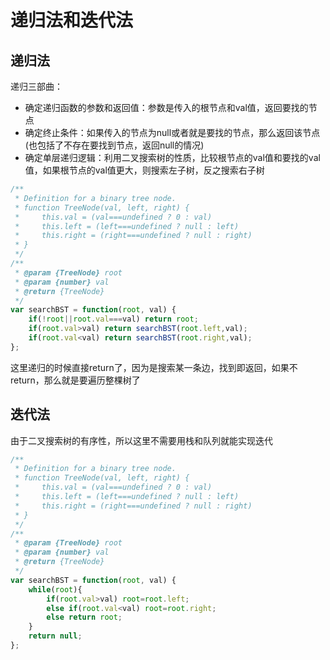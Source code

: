 # 递归法和迭代法
## 递归法

递归三部曲：

- 确定递归函数的参数和返回值：参数是传入的根节点和val值，返回要找的节点
- 确定终止条件：如果传入的节点为null或者就是要找的节点，那么返回该节点(也包括了不存在要找到节点，返回null的情况)
- 确定单层递归逻辑：利用二叉搜索树的性质，比较根节点的val值和要找的val值，如果根节点的val值更大，则搜索左子树，反之搜索右子树

```javascript
/**
 * Definition for a binary tree node.
 * function TreeNode(val, left, right) {
 *     this.val = (val===undefined ? 0 : val)
 *     this.left = (left===undefined ? null : left)
 *     this.right = (right===undefined ? null : right)
 * }
 */
/**
 * @param {TreeNode} root
 * @param {number} val
 * @return {TreeNode}
 */
var searchBST = function(root, val) {
    if(!root||root.val===val) return root;
    if(root.val>val) return searchBST(root.left,val);
    if(root.val<val) return searchBST(root.right,val);
};
```

这里递归的时候直接return了，因为是搜索某一条边，找到即返回，如果不return，那么就是要遍历整棵树了

## 迭代法

由于二叉搜索树的有序性，所以这里不需要用栈和队列就能实现迭代

```javascript
/**
 * Definition for a binary tree node.
 * function TreeNode(val, left, right) {
 *     this.val = (val===undefined ? 0 : val)
 *     this.left = (left===undefined ? null : left)
 *     this.right = (right===undefined ? null : right)
 * }
 */
/**
 * @param {TreeNode} root
 * @param {number} val
 * @return {TreeNode}
 */
var searchBST = function(root, val) {
    while(root){
        if(root.val>val) root=root.left;
        else if(root.val<val) root=root.right;
        else return root;
    }
    return null;
};
```